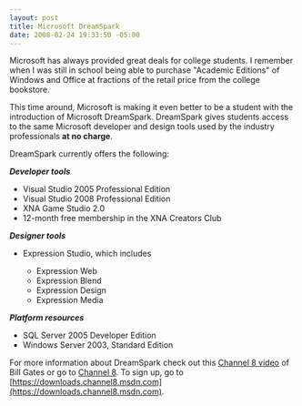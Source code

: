 ```yaml
---
layout: post
title: Microsoft DreamSpark
date: 2008-02-24 19:33:50 -05:00
---
```


Microsoft has always provided great deals for college students. I remember when I was still in school being able to purchase "Academic Editions" of Windows and Office at fractions of the retail price from the college bookstore.

This time around, Microsoft is making it even better to be a student with the introduction of Microsoft DreamSpark. DreamSpark gives students access to the same Microsoft developer and design tools used by the industry professionals **at no charge**.

DreamSpark currently offers the following:

***Developer tools***

*   Visual Studio 2005 Professional Edition  
*   Visual Studio 2008 Professional Edition  
*   XNA Game Studio 2.0  
*   12-month free membership in the XNA Creators Club 

***Designer tools***

*   Expression Studio, which includes  

    *   Expression Web  
    *   Expression Blend  
    *   Expression Design  
    *   Expression Media 

***Platform resources***

*   SQL Server 2005 Developer Edition  
*   Windows Server 2003, Standard Edition 

For more information about DreamSpark check out this [Channel 8 video](http://channel8.msdn.com/Posts/2047/) of Bill Gates or go to [Channel 8](http://channel8.msdn.com/ "channel8.msdn.com"). To sign up, go to [https://downloads.channel8.msdn.com](https://downloads.channel8.msdn.com).
